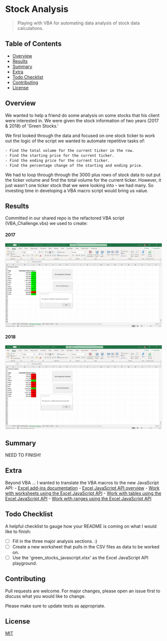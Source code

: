# Stock Analysis

> Playing with VBA for automating data analysis of stock data calculations.

## Table of Contents

- [Overview](#Overview)
- [Results](#Results)
- [Summary](#Summary)
- [Extra](#Extra)
- [Todo Checklist](#TodoChecklist)
- [Contributing](#Contributing)
- [License](#License)

## Overview

We wanted to help a friend do some analysis on some stocks that his client were interested in. We were given the stock information of two years (2017 & 2018) of 'Green Stocks.'

We first looked through the data and focused on one stock ticker to work out the logic of the script we wanted to automate repetitive tasks of:

    - Find the total volume for the current ticker in the row.
    - Find the starting price for the current ticker.
    - Find the ending price for the current ticker.
    - Find the percentage change of the starting and ending price.

We had to loop through through the 3000 plus rows of stock data to out put the ticker volume and find the total volume for the current ticker. However, it just wasn't one ticker stock that we were looking into - we had many. So investing time in developing a VBA macro script would bring us value.

## Results

Committed in our shared repo is the refactored VBA script (VBA_Challenge.vbs) we used to create:

#### 2017

![2017](resources/2017.png)

#### 2018

![2018](resources/2018.png)

## Summary

NEED TO FINISH!

## Extra

Beyond VBA ... I wanted to translate the VBA macros to the new JavaScript API: - [Excel add-ins documentation](https://docs.microsoft.com/en-us/office/dev/add-ins/excel/) - [Excel JavaScript API overview](https://docs.microsoft.com/en-us/office/dev/add-ins/reference/overview/excel-add-ins-reference-overview) - [Work with worksheets using the Excel JavaScript API](https://docs.microsoft.com/en-us/office/dev/add-ins/excel/excel-add-ins-worksheets) - [Work with tables using the Excel JavaScript API](https://docs.microsoft.com/en-us/office/dev/add-ins/excel/excel-add-ins-tables) - [Work with ranges using the Excel JavaScript API](https://docs.microsoft.com/en-us/office/dev/add-ins/excel/excel-add-ins-ranges)

## Todo Checklist

A helpful checklist to gauge how your README is coming on what I would like to finish:

- [ ] Fill in the three major analysis sections. :)
- [ ] Create a new worksheet that pulls in the CSV files as data to be worked on.
- [ ] Use the 'green_stocks_javascript.xlsx' as the Excel JavaScript API playground.

## Contributing

Pull requests are welcome. For major changes, please open an issue first to discuss what you would like to change.

Please make sure to update tests as appropriate.

## License

[MIT](https://choosealicense.com/licenses/mit/)
